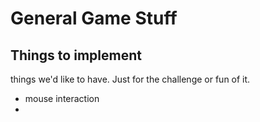 # General Game Stuff

## Things to implement

things we'd like to have. Just for the challenge or fun of it.

- mouse interaction
- 